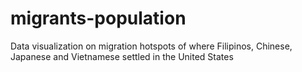 # migrants-population
Data visualization on migration hotspots of where Filipinos, Chinese, Japanese and Vietnamese settled in the United States
